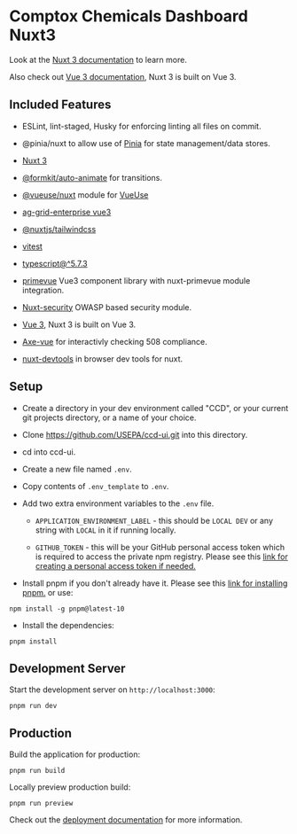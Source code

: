 
  

  

# Comptox Chemicals Dashboard Nuxt3

  

  

  

Look at the [Nuxt 3 documentation](https://nuxt.com/docs/getting-started/introduction) to learn more.

  

  

  

Also check out [Vue 3 documentation](https://vuejs.org), Nuxt 3 is built on Vue 3.

  

  

  

## Included Features

  

  

  

* ESLint, lint-staged, Husky for enforcing linting all files on commit.

  

  

* @pinia/nuxt to allow use of [Pinia](https://pinia.vuejs.org) for state management/data stores.

  

  

* [Nuxt 3](https://nuxt.com/)

  

  

* [@formkit/auto-animate](https://auto-animate.formkit.com/) for transitions.

  

  

* [@vueuse/nuxt](https://nuxt.com/modules/vueuse) module for [VueUse](https://vueuse.org/)

  

  

* [ag-grid-enterprise vue3](https://www.ag-grid.com/vue-data-grid/getting-started/)

  

  

* [@nuxtjs/tailwindcss](https://nuxt.com/modules/tailwindcss)

  

  

* [vitest](https://vitest.dev/)

  

  

* [typescript@^5.7.3](https://www.typescriptlang.org/)

  

  

* [primevue](https://primevue.org/) Vue3 component library with nuxt-primevue module integration.

  

  

* [Nuxt-security](https://nuxt.com/modules/security) OWASP based security module.

  

  

* [Vue 3](https://vuejs.org), Nuxt 3 is built on Vue 3.

  

  

* [Axe-vue](https://github.com/vue-a11y/vue-axe-next) for interactivly checking 508 compliance.

  

  

* [nuxt-devtools](https://devtools.nuxt.com/) in browser dev tools for nuxt.

  

  

  

## Setup

  

  

* Create a directory in your dev environment called "CCD", or your current git projects directory, or a name of your choice.

  

  

* Clone https://github.com/USEPA/ccd-ui.git into this directory.

  

  

* cd into ccd-ui.

  

  

* Create a new file named `.env`.

  

  

* Copy contents of `.env_template` to `.env`.

  

  

* Add two extra environment variables to the `.env` file.

  
	*  `APPLICATION_ENVIRONMENT_LABEL` - this should be `LOCAL DEV` or any string with `LOCAL` in it if running locally. 

  

	*  `GITHUB_TOKEN` - this will be your GitHub personal access token which is required to access the private npm registry. Please see this [link for creating a personal access token if needed.](https://docs.github.com/en/authentication/keeping-your-account-and-data-secure/managing-your-personal-access-tokens#creating-a-fine-grained-personal-access-token)

* Install pnpm if you don't already have it. Please see this [link for installing pnpm.](https://pnpm.io/installation) or use:


`npm install -g pnpm@latest-10`  

* Install the dependencies:

`pnpm install`

  

  

  

## Development Server

  

  

  

Start the development server on `http://localhost:3000`:

  

`pnpm run dev`

  

  

  

## Production

  

Build the application for production:

  

`pnpm run build`

  

Locally preview production build:

  

`pnpm run preview`

  

  

  

Check out the [deployment documentation](https://nuxt.com/docs/getting-started/deployment) for more information.
